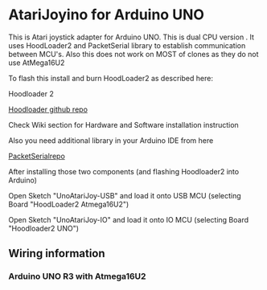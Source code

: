 # AtariJoyino for Arduino UNO

This is Atari joystick adapter for Arduino UNO. This is dual CPU version . It uses HoodLoader2 and PacketSerial library
to establish communication between MCU's. Also this does not work on MOST of clones as they do not use AtMega16U2

To flash this install and burn HoodLoader2 as described here:

Hoodloader 2

[Hoodloader github repo](https://github.com/NicoHood/HoodLoader2)

Check Wiki section for Hardware and Software installation instruction

Also you need additional library in your Arduino IDE from here

[PacketSerialrepo](https://github.com/bakercp/PacketSerial)

After installing those two components (and flashing Hoodloader2 into Arduino)

Open Sketch "UnoAtariJoy-USB" and load it onto USB MCU (selecting Board "HoodLoader2 Atmega16U2")

Open Sketch "UnoAtariJoy-IO" and load it onto IO MCU (selecting Board "Hoodloader2 UNO")


## Wiring information

### Arduino UNO R3 with Atmega16U2


 


